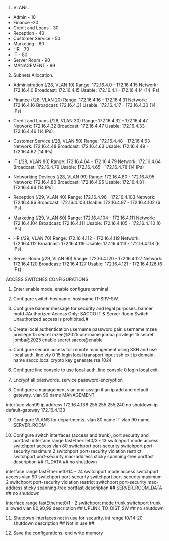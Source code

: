 1. VLANs.
* Admin - 10
* Finance -20
* Credit and Loans - 30
* Reception - 40
* Customer Service - 50
* Marketing - 60
* HR - 70
* IT - 80
* Server Room - 90
* MANAGEMENT - 99

2. Subnets Allocation.
* Administration (/28, VLAN 10)
  Range: 172.16.4.0 - 172.16.4.15
  Network: 172.16.4.0
  Broadcast: 172.16.4.15
  Usable: 172.16.4.1 - 172.16.4.14 (14 IPs)

* Finance (/28, VLAN 20)
  Range: 172.16.4.16 - 172.16.4.31
  Network: 172.16.4.16
  Broadcast: 172.16.4.31
  Usable: 172.16.4.17 - 172.16.4.30 (14 IPs)

* Credit and Loans (/28, VLAN 30)
  Range: 172.16.4.32 - 172.16.4.47
  Network: 172.16.4.32
  Broadcast: 172.16.4.47
  Usable: 172.16.4.33 - 172.16.4.46 (14 IPs)

* Customer Service (/28, VLAN 50)
  Range: 172.16.4.48 - 172.16.4.63
  Network: 172.16.4.48
  Broadcast: 172.16.4.63
  Usable: 172.16.4.49 - 172.16.4.62 (14 IPs)

* IT (/28, VLAN 80)
  Range: 172.16.4.64 - 172.16.4.79
  Network: 172.16.4.64
  Broadcast: 172.16.4.79
  Usable: 172.16.4.65 - 172.16.4.78 (14 IPs)

* Networking Devices (/28, VLAN 99)
  Range: 172.16.4.80 - 172.16.4.95
  Network: 172.16.4.80
  Broadcast: 172.16.4.95
  Usable: 172.16.4.81 - 172.16.4.94 (14 IPs)

* Reception (/29, VLAN 40)
  Range: 172.16.4.96 - 172.16.4.103
  Network: 172.16.4.96
  Broadcast: 172.16.4.103
  Usable: 172.16.4.97 - 172.16.4.102 (6 IPs)

* Marketing (/29, VLAN 60)
  Range: 172.16.4.104 - 172.16.4.111
  Network: 172.16.4.104
  Broadcast: 172.16.4.111
  Usable: 172.16.4.105 - 172.16.4.110 (6 IPs)

* HR (/29, VLAN 70)
  Range: 172.16.4.112 - 172.16.4.119
  Network: 172.16.4.112
  Broadcast: 172.16.4.119
  Usable: 172.16.4.113 - 172.16.4.118 (6 IPs)

* Server Room (/29, VLAN 90)
  Range: 172.16.4.120 - 172.16.4.127
  Network: 172.16.4.120
  Broadcast: 172.16.4.127
  Usable: 172.16.4.121 - 172.16.4.126 (6 IPs)


ACCESS SWITCHES CONFIGURATIONS.
1. Enter enable mode.
enable
configure terminal

2. Configure switch hostname.
hostname IT-SRV-SW

3. Configure banner message for security and legal purposes.
banner motd #Authorized Access Only: SACCO IT & Server Room Switch. Unauthorized access is prohibited.#

4. Create local authentication username password pair.
username mzee privilege 15 secret mzee@2025
username jomba privilege 15 secret jomba@2025
enable secret sacco@enable

5. Configure secure access for remote management using SSH and use local auth.
line vty 0 15
login local
transport input ssh
exit
ip domain-name sacco.local
crypto key generate rsa 1024

6. Configure line console to use local auth.
line console 0
login local
exit

7. Encrypt all passwords.
service password-encryption

8. Configure a management vlan and assign it an ip add and default gateway.
vlan 99
name MANAGEMENT

interface vlan99
ip address 172.16.4.138 255.255.255.240
no shutdown
ip default-gateway 172.16.4.133

9. Configure VLANS for departments.
vlan 80
name IT
vlan 90
name SERVER_ROOM

10. Configure switch interfaces (access and trunk), port security and portfast.
interface range fastEthernet0/3 - 13
switchport mode access
switchport access vlan 80
switchport port-security
switchport port-security maximum 2
switchport port-security violation restrict
switchport port-security mac-address sticky
spanning-tree portfast
description ## IT_DATA ##
no shutdown

interface range fastEthernet0/14 - 24
switchport mode access
switchport access vlan 90
switchport port-security
switchport port-security maximum 2
switchport port-security violation restrict
switchport port-security mac-address sticky
spanning-tree portfast
description ## SERVER_ROOM_DATA ##
no shutdown

interface range fastEthernet0/1 - 2
switchport mode trunk
switchport trunk allowed vlan 80,90,99
description ## UPLINK_TO_DIST_SW ##
no shutdown

11. Shutdown interfaces not in use for security.
int range f0/14-20
shutdown
description ## Not in use ##

12. Save the configurations.
end
write memory